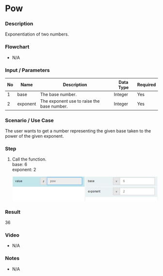 ﻿# Pow

### Description

Exponentiation of two numbers.

### Flowchart

- N/A 

### Input / Parameters

| No | Name | Description | Data Type | Required |
| ------ | ------ | ------ |------ | ------ |
| 1 | base | The base number. | Integer | Yes  |
| 2 | exponent | The exponent use to raise the base number. | Integer | Yes  |

### Scenario / Use Case

The user wants to get a number representing the given base taken to the power of the given exponent.
<br />

### Step

1. Call the function.
    <br />
    base: 6<br />
    exponent: 2<br />
    
    ![](../../../../document/function/Math/pow/pow-step-1.png?raw=true)

### Result

36

### Video

- N/A

<!--[![Video](http://i.imgur.com/Ot5DWAW.png)](https://youtu.be/StTqXEQ2l-Y?t=35s)-->


### Notes

- N/A